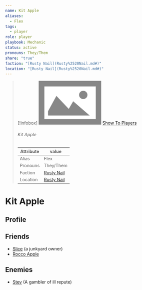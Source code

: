 ```yaml
---
name: Kit Apple
aliases:
  - Flex
tags:
  - player
role: player
playbook: Mechanic
status: active
pronouns: They/Them
share: "true"
faction: "[Rusty Nail](Rusty%2520Nail.md#)"
location: "[Rusty Nail](Rusty%2520Nail.md#)"
---
```



> [!infobox]
> ![cover hsmall](../ImagePlaceholder.png)
> [Show To Players](../ImagePlaceholder.png)
> ###### Kit Apple
> Attribute |  value |
> ---|---|
> Alias | Flex
> Pronouns | They/Them
> Faction | [Rusty Nail](Rusty%2520Nail.md.md#.md#)
> Location | [Rusty Nail](Rusty%2520Nail.md.md#.md#) |

# Kit Apple
## Profile

## Friends
- [Slice](Slice.md) (a junkyard owner)
- [Rocco Apple](./Rocco%20Apple.md) 
## Enemies
- [Stev](Stev.md) (A gambler of ill repute)

